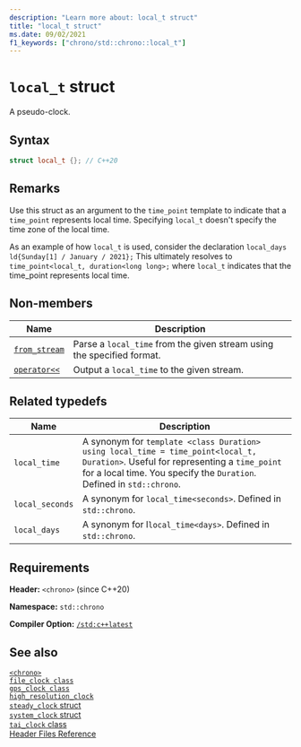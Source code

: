 ```yaml
---
description: "Learn more about: local_t struct"
title: "local_t struct"
ms.date: 09/02/2021
f1_keywords: ["chrono/std::chrono::local_t"]
---
```


# `local_t` struct

A pseudo-clock.

## Syntax

```cpp
struct local_t {}; // C++20
```

## Remarks

Use this struct as an argument to the `time_point` template to indicate that a `time_point` represents local time. Specifying `local_t` doesn't specify the time zone of the local time.

As an example of how `local_t` is used, consider the declaration `local_days ld{Sunday[1] / January / 2021};` This ultimately resolves to `time_point<local_t, duration<long long>;` where `local_t` indicates that the time_point represents local time.

## Non-members

| Name | Description |
|--|--|
| [`from_stream`](chrono-functions.md#std-chrono-from-stream) | Parse a `local_time` from the given stream using the specified format. |
| [`operator<<`](chrono-operators.md#op_left_shift) | Output a `local_time` to the given stream. |

## Related typedefs

|Name|Description|
|----------|-----------------|
|`local_time`|A synonym for `template <class Duration> using local_time = time_point<local_t, Duration>`. Useful for representing a `time_point` for a local time. You specify the `Duration`. Defined in `std::chrono`.|
|`local_seconds`|A synonym for `local_time<seconds>`. Defined in `std::chrono`.|
|`local_days`|A synonym for l`local_time<days>`. Defined in `std::chrono`.|

## Requirements

**Header:** `<chrono>` (since C++20)

**Namespace:** `std::chrono`

**Compiler Option:** [`/std:c++latest`](../build/reference/std-specify-language-standard-version.md)

## See also

[`<chrono>`](chrono.md)\
[`file_clock class`](file-clock-class.md)\
[`gps_clock class`](gps-clock-class.md)\
[`high_resolution_clock`](high-resolution-clock-struct.md)\
[`steady_clock` struct](steady-clock-struct.md)\
[`system_clock` struct](system-clock-structure.md)\
[`tai_clock` class](tai-clock-class.md)\
[Header Files Reference](cpp-standard-library-header-files.md)
